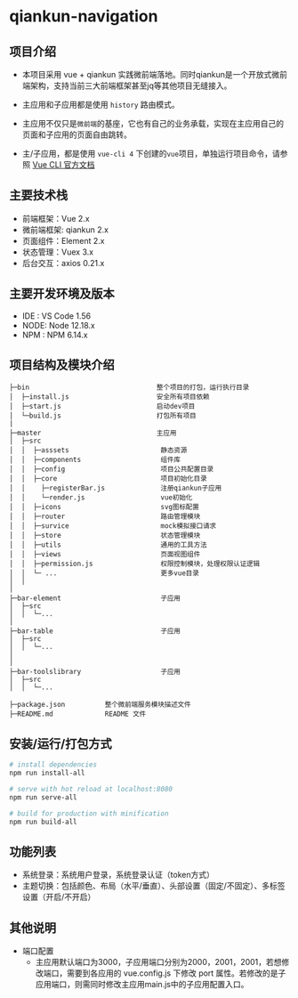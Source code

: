 # qiankun-navigation



## 项目介绍

- 本项目采用 vue + qiankun 实践微前端落地。同时qiankun是一个开放式微前端架构，支持当前三大前端框架甚至jq等其他项目无缝接入。

- 主应用和子应用都是使用 `history` 路由模式。
- 主应用不仅只是`微前端`的基座，它也有自己的业务承载，实现在主应用自己的页面和子应用的页面自由跳转。
- 主/子应用，都是使用 `vue-cli 4` 下创建的`vue`项目，单独运行项目命令，请参照 [Vue CLI 官方文档](https://cli.vuejs.org/zh/guide/prototyping.html)

## 主要技术栈

- 前端框架：Vue 2.x
- 微前端框架: qiankun 2.x
- 页面组件：Element 2.x
- 状态管理：Vuex 3.x
- 后台交互：axios 0.21.x

## 主要开发环境及版本

- IDE : VS Code 1.56
- NODE: Node 12.18.x
- NPM : NPM 6.14.x

## 项目结构及模块介绍

```
├─bin                                整个项目的打包，运行执行目录
│  ├─install.js                      安全所有项目依赖
│  ├─start.js                        启动dev项目
│  └─build.js                        打包所有项目
| 
├─master                             主应用
│  ├─src               
│  │  ├─asssets                       静态资源
│  │  ├─components                    组件库
│  │  ├─config                        项目公共配置目录
│  │  ├─core                          项目初始化目录
│  │  	├─registerBar.js              注册qiankun子应用
│  │  	└─render.js                   vue初始化    
│  │  ├─icons                         svg图标配置
│  │  ├─router                        路由管理模块
│  │  ├─survice                       mock模拟接口请求
│  │  ├─store                         状态管理模块
│  │  ├─utils                         通用的工具方法
│  │  ├─views                         页面视图组件
│  │  ├─permission.js                 权限控制模块，处理权限认证逻辑
│  │  └─ ...                          更多vue目录
│  │
│
├─bar-element						  子应用
│  ├─src                    
│  │  └─...                 
│
├─bar-table               			  子应用
│  ├─src                    
│  │  └─...          
│
│
├─bar-toolslibrary         		      子应用
│  ├─src                    
│  │  └─...          

├─package.json          整个微前端服务模块描述文件
├─README.md             README 文件
```

## 安装/运行/打包方式

```bash
# install dependencies
npm run install-all

# serve with hot reload at localhost:8080
npm run serve-all

# build for production with minification
npm run build-all
```

## 功能列表

- 系统登录：系统用户登录，系统登录认证（token方式）
- 主题切换：包括颜色、布局（水平/垂直）、头部设置（固定/不固定）、多标签设置（开启/不开启）

## 其他说明

- 端口配置
  - 主应用默认端口为3000，子应用端口分别为2000，2001，2001，若想修改端口，需要到各应用的 vue.config.js 下修改 port 属性。若修改的是子应用端口，则需同时修改主应用main.js中的子应用配置入口。

